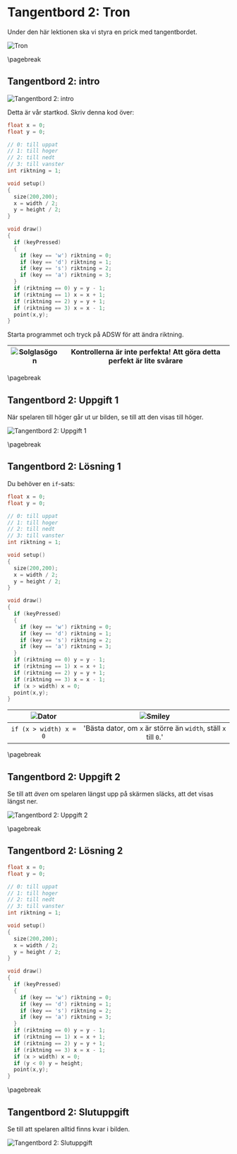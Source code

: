 # Tangentbord 2: Tron

Under den här lektionen ska vi styra en prick med tangentbordet.

![Tron](Tron.png)

\pagebreak

## Tangentbord 2: intro

![Tangentbord 2: intro](tangentbord_2_intro.png)

Detta är vår startkod. Skriv denna kod över:

```c++
float x = 0;
float y = 0;

// 0: till uppat
// 1: till hoger
// 2: till nedt
// 3: till vanster
int riktning = 1;

void setup()
{
  size(200,200);
  x = width / 2;
  y = height / 2;
}

void draw()
{
  if (keyPressed)
  {
    if (key == 'w') riktning = 0;
    if (key == 'd') riktning = 1;
    if (key == 's') riktning = 2;
    if (key == 'a') riktning = 3;
  }
  if (riktning == 0) y = y - 1;
  if (riktning == 1) x = x + 1;
  if (riktning == 2) y = y + 1;
  if (riktning == 3) x = x - 1;
  point(x,y);
}
```

Starta programmet och tryck på ADSW för att ändra riktning.

![Solglasögon](EmojiSunglasses.png) | Kontrollerna är inte perfekta! Att göra detta perfekt är lite svårare
:-----------------:|:-----------------------------:

\pagebreak

## Tangentbord 2: Uppgift 1

När spelaren till höger går ut ur bilden, se till att
den visas till höger.

![Tangentbord 2: Uppgift 1](tangentbord_2_1.png)

\pagebreak

## Tangentbord 2: Lösning 1

Du behöver en `if`-sats:

```c++
float x = 0;
float y = 0;

// 0: till uppat
// 1: till hoger
// 2: till nedt
// 3: till vanster
int riktning = 1;

void setup()
{
  size(200,200);
  x = width / 2;
  y = height / 2;
}

void draw()
{
  if (keyPressed)
  {
    if (key == 'w') riktning = 0;
    if (key == 'd') riktning = 1;
    if (key == 's') riktning = 2;
    if (key == 'a') riktning = 3;
  }
  if (riktning == 0) y = y - 1;
  if (riktning == 1) x = x + 1;
  if (riktning == 2) y = y + 1;
  if (riktning == 3) x = x - 1;
  if (x > width) x = 0;
  point(x,y);
}
```

![Dator](EmojiComputer.png) | ![Smiley](EmojiSmiley.png)
:-----------------:|:-----------------------------:
`if (x > width) x = 0`|'Bästa dator, om `x` är större än `width`, ställ `x` till `0`.'

\pagebreak

## Tangentbord 2: Uppgift 2

Se till att *även* om spelaren längst upp på skärmen släcks, att
det visas längst ner.

![Tangentbord 2: Uppgift 2](tangentbord_2_2.png)

\pagebreak

## Tangentbord 2: Lösning 2

```c++
float x = 0;
float y = 0;

// 0: till uppat
// 1: till hoger
// 2: till nedt
// 3: till vanster
int riktning = 1;

void setup()
{
  size(200,200);
  x = width / 2;
  y = height / 2;
}

void draw()
{
  if (keyPressed)
  {
    if (key == 'w') riktning = 0;
    if (key == 'd') riktning = 1;
    if (key == 's') riktning = 2;
    if (key == 'a') riktning = 3;
  }
  if (riktning == 0) y = y - 1;
  if (riktning == 1) x = x + 1;
  if (riktning == 2) y = y + 1;
  if (riktning == 3) x = x - 1;
  if (x > width) x = 0;
  if (y < 0) y = height;
  point(x,y);
}
```

\pagebreak

## Tangentbord 2: Slutuppgift

Se till att spelaren alltid finns kvar i bilden.

![Tangentbord 2: Slutuppgift](tangentbord_2_slutuppgift.png)
